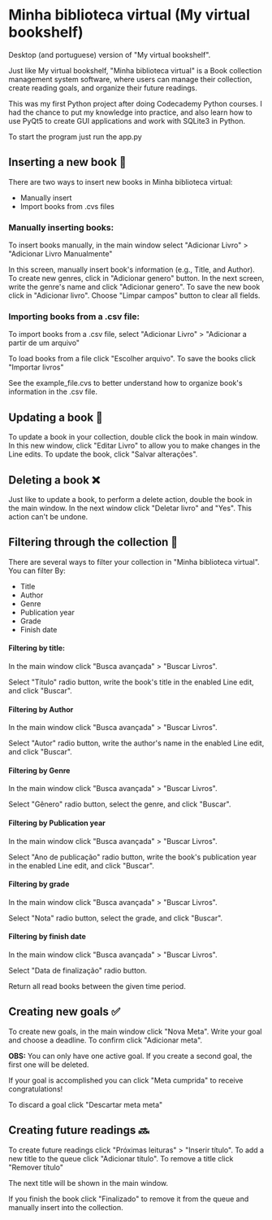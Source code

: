 # Minha biblioteca virtual (My virtual bookshelf)

Desktop (and portuguese) version of "My virtual bookshelf".

Just like My virtual bookshelf, "Minha biblioteca virtual" is a Book collection management system software, where users can manage their collection, create reading goals, and organize their future readings.

This was my first Python project after doing Codecademy Python courses. I had the chance to put my knowledge into practice, and also learn how to use PyQt5 to create GUI applications and work with SQLite3 in Python.  

To start the program just run the app.py

## Inserting a new book 📖
 There are two ways to insert new books in Minha biblioteca virtual:
 - Manually insert
 - Import books from .cvs files

### Manually inserting books:
To insert books manually, in the main window select "Adicionar Livro" > "Adicionar Livro Manualmente"

In this screen, manually insert book's information (e.g., Title, and Author). To create new genres, click in "Adicionar genero" button. In the next screen, write the genre's name and click "Adicionar genero". To save the new book click in "Adicionar livro". Choose "Limpar campos" button to clear all fields.

### Importing books from a .csv file:
To import books from a .csv file, select "Adicionar Livro" > "Adicionar a partir de um arquivo"

To load books from a file click "Escolher arquivo". To save the books click "Importar livros"

See the example_file.cvs to better understand how to organize book's information in the .csv file.

## Updating a book 🔄
To update a book in your collection, double click the book in main window. In this new window, click "Editar Livro" to allow you to make changes in the Line edits. To update the book, click "Salvar alterações".


## Deleting a book ❌
Just like to update a book, to perform a delete action, double the book in the main window. In the next window click "Deletar livro" and "Yes". This action can't be undone.

## Filtering through the collection 🔎
There are several ways to filter your collection in "Minha biblioteca virtual". You can filter By:
- Title
- Author
- Genre
- Publication year
- Grade
- Finish date

#### Filtering by title:
In the main window click "Busca avançada" > "Buscar Livros".

Select "Título" radio button, write the book's title in the enabled Line edit, and click "Buscar".

#### Filtering by Author
In the main window click "Busca avançada" > "Buscar Livros".

Select "Autor" radio button, write the author's name in the enabled Line edit, and click "Buscar".

#### Filtering by Genre
In the main window click "Busca avançada" > "Buscar Livros".

Select "Gênero" radio button, select the genre, and click "Buscar".

#### Filtering by Publication year
In the main window click "Busca avançada" > "Buscar Livros".

Select "Ano de publicação" radio button, write the book's publication year in the enabled Line edit, and click "Buscar".

#### Filtering by grade
In the main window click "Busca avançada" > "Buscar Livros".

Select "Nota" radio button, select the grade, and click "Buscar".

#### Filtering by finish date
In the main window click "Busca avançada" > "Buscar Livros".

Select "Data de finalização" radio button.

Return all read books between the given time period.


## Creating new goals ✅
To create new goals, in the main window click "Nova Meta".
Write your goal and choose a deadline. To confirm click "Adicionar meta".

**OBS:** You can only have one active goal. If you create a second goal, the first one will be deleted.

If your goal is accomplished you can click "Meta cumprida" to receive congratulations!

To discard a goal click "Descartar meta meta"


## Creating future readings 🔜
To create future readings click "Próximas leituras" >  "Inserir título". To add a new title to the queue click "Adicionar título". To remove a title click "Remover título"

The next title will be shown in the main window.

If you finish the book click "Finalizado" to remove it from the queue and manually insert into the collection.


